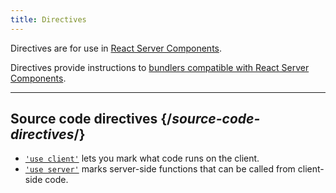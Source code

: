```yaml
---
title: Directives
---
```


<RSC>

Directives are for use in [React Server Components](/reference/rsc/server-components).

</RSC>

<Intro>

Directives provide instructions to [bundlers compatible with React Server Components](/learn/start-a-new-react-project#full-stack-frameworks).

</Intro>

---

## Source code directives {/*source-code-directives*/}

* [`'use client'`](/reference/rsc/use-client) lets you mark what code runs on the client.
* [`'use server'`](/reference/rsc/use-server) marks server-side functions that can be called from client-side code.
